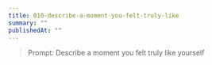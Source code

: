 ```yaml
---
title: 010-describe-a-moment-you-felt-truly-like
summary: ""
publishedAt: ""
---
```


> Prompt: Describe a moment you felt truly like yourself

